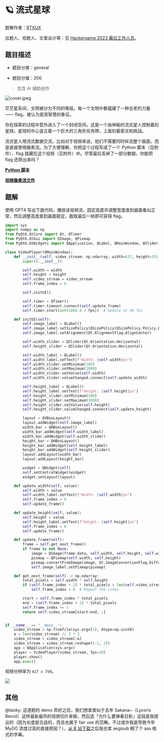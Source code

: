 # 🪐 流式星球

题解作者：[RTXUX](https://github.com/RTXUX)

出题人、验题人、文案设计等：见 [Hackergame 2023 幕后工作人员](https://hack.lug.ustc.edu.cn/credits/)。

## 题目描述

- 题目分类：general

- 题目分值：200

> 包含 AI 辅助创作

![cover.jpeg](files/cover.jpeg)

茫茫星系间，文明被分为不同的等级。每一个文明中都蕴藏了一种古老的力量 —— flag，被认为是其智慧的象征。

你在探索的过程中意外进入了一个封闭空间。这是一个由神秘的流式星人控制着的星球。星球的中心竖立着一个巨大的三角形任务牌，上面刻着密文和挑战。

流式星人用流式数据交流，比如对于视频来说，他们不需要同时纵览整个画面，而是直接使用像素流。为了方便理解，你把这个过程写成了一个 Python 脚本（见附件），flag 就藏在这个视频（见附件）中。尽管最后丢掉了一部分数据，你能把 flag 还原出来吗？

**[Python 脚本](./src/create_video.py)**

**[视频像素流文件](https://ftp.lug.ustc.edu.cn/~rtxux/0bd1f9a2-ccab-449c-b95c-af57f7ebc91e/video.bin)**

## 题解

使用 GPT4 写出下面代码，播放该视频流，固定高度并调整宽度直到画面看似正常，然后调整高度直到画面稳定，截取最后一帧即可获得 flag。

```python
import sys
import numpy as np
from PyQt6.QtCore import Qt, QTimer
from PyQt6.QtGui import QImage, QPixmap
from PyQt6.QtWidgets import QApplication, QLabel, QMainWindow, QSlider, QVBoxLayout, QHBoxLayout, QWidget, QSizePolicy

class VideoPlayer(QMainWindow):
    def __init__(self, video_stream: np.ndarray, width=637, height=355, fps=30):
        super().__init__()

        self.width = width
        self.height = height
        self.video_stream = video_stream
        self.frame_index = 0

        self.initUI()

        self.timer = QTimer()
        self.timer.timeout.connect(self.update_frame)
        self.timer.start(int(1000.0 / fps))  # Update at 60 fps

    def initUI(self):
        self.image_label = QLabel()
        self.image_label.setSizePolicy(QSizePolicy(QSizePolicy.Policy.Expanding, QSizePolicy.Policy.Expanding))
        self.image_label.setAlignment(Qt.AlignmentFlag.AlignCenter)

        self.width_slider = QSlider(Qt.Orientation.Horizontal)
        self.height_slider = QSlider(Qt.Orientation.Horizontal)

        self.width_label = QLabel()
        self.width_label.setText(f"Width: {self.width}px")
        self.width_slider.setMinimum(100)
        self.width_slider.setMaximum(1000)
        self.width_slider.setValue(self.width)
        self.width_slider.valueChanged.connect(self.update_width)

        self.height_label = QLabel()
        self.height_label.setText(f"Height: {self.height}px")
        self.height_slider.setMinimum(100)
        self.height_slider.setMaximum(1000)
        self.height_slider.setValue(self.height)
        self.height_slider.valueChanged.connect(self.update_height)

        layout = QVBoxLayout()
        layout.addWidget(self.image_label)
        width_bar = QHBoxLayout()
        width_bar.addWidget(self.width_label)
        width_bar.addWidget(self.width_slider)
        height_bar = QHBoxLayout()
        height_bar.addWidget(self.height_label)
        height_bar.addWidget(self.height_slider)
        layout.addLayout(width_bar)
        layout.addLayout(height_bar)

        widget = QWidget(self)
        self.setCentralWidget(widget)
        widget.setLayout(layout)

    def update_width(self, value):
        self.width = value
        self.width_label.setText(f"Width: {self.width}px")
        self.frame_index = 0
        self.update_frame()

    def update_height(self, value):
        self.height = value
        self.height_label.setText(f"Height: {self.height}px")
        self.frame_index = 0
        self.update_frame()

    def update_frame(self):
        frame = self.get_next_frame()
        if frame is not None:
            image = QImage(frame.data, self.width, self.height, self.width * 3, QImage.Format.Format_RGB888)
            pixmap = QPixmap(self.width, self.height)
            pixmap.convertFromImage(image, Qt.ImageConversionFlag.DiffuseDither)
            self.image_label.setPixmap(pixmap)

    def get_next_frame(self) -> np.ndarray:
        total_pixels = self.width * self.height
        if (self.frame_index + 1) * total_pixels > len(self.video_stream):
            self.frame_index = 0  # Repeat the video

        start = self.frame_index * total_pixels
        end = (self.frame_index + 1) * total_pixels
        self.frame_index += 1
        return self.video_stream[start:end, :]


if __name__ == "__main__":
    video_stream = np.fromfile(sys.argv[1], dtype=np.uint8)
    a = len(video_stream) // 3 * 3
    video_stream = video_stream[:a]
    video_stream = video_stream.reshape((-1, 3))
    app = QApplication(sys.argv)
    player = VideoPlayer(video_stream, fps=30)
    player.show()
    app.exec()
```

视频分辨率为 `427 x 759`。

![](assets/video_stream_flag.png)

## 其他

@taoky: 这道题的 demo 弄好之后，我们想拿类似于去年 Sakana~（Lycoris Recoil）这样最新最热的视频切片来做，然后选「为什么要弹春日影」这段是我提议的（因为长度挺合适的，而且也属于 fair use 的范畴。不过或许我是导致今年 MyGO 浓度过高的直接原因？），[从 B 站下载](https://www.bilibili.com/video/BV19F411y7FA/)之后我也拿 aegisub 糊了个 ass 格式的字幕。
